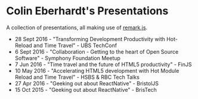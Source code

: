 # Colin Eberhardt's Presentations

A collection of presentations, all making use of [remark.js](https://remarkjs.com/#1).

 - 28 Sept 2016 - "Transforming Development Productivity with Hot-Reload and Time Travel" - UBS TechConf
 - 6 Sept 2016 - "Collaboration - Getting to the heart of Open Source Software" - Symphony Foundation Meetup
 - 7 Jun 2016 - "Time travel and the future of HTML5 productivity" - FinJS
 - 10 May 2016 - "Accelerating HTML5 development with Hot Module Reload and Time Travel" - HSBS & RBC Tech Talks
 - 27 Apr 2016 - "Geeking out about ReactNative" - BristolJS
 - 15 Oct 2015 - "Geeking out about ReactNative" - BrisTech
